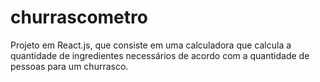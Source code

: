# churrascometro
Projeto em React.js, que consiste em uma calculadora que calcula a quantidade de ingredientes necessários de acordo com a quantidade de pessoas para um churrasco.
